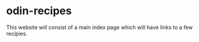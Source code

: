# odin-recipes

This website will consist of a main index page which will have links to a few recipies.